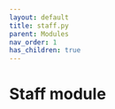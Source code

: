 ```yaml
---
layout: default
title: staff.py
parent: Modules
nav_order: 1
has_children: true
---
```


# Staff module
